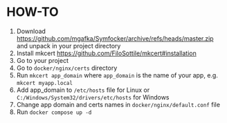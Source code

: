 # HOW-TO
1. Download https://github.com/mgafka/Symfocker/archive/refs/heads/master.zip and unpack in your project directory
2. Install mkcert https://github.com/FiloSottile/mkcert#installation
3. Go to your project
4. Go to `docker/nginx/certs` directory
5. Run `mkcert app_domain` where `app_domain` is the name of your app, e.g. `mkcert myapp.local`
6. Add app_domain to `/etc/hosts` file for Linux or `C:/Windows/System32/drivers/etc/hosts` for Windows
7. Change app domain and certs names in `docker/nginx/default.conf` file
8. Run `docker compose up -d`
